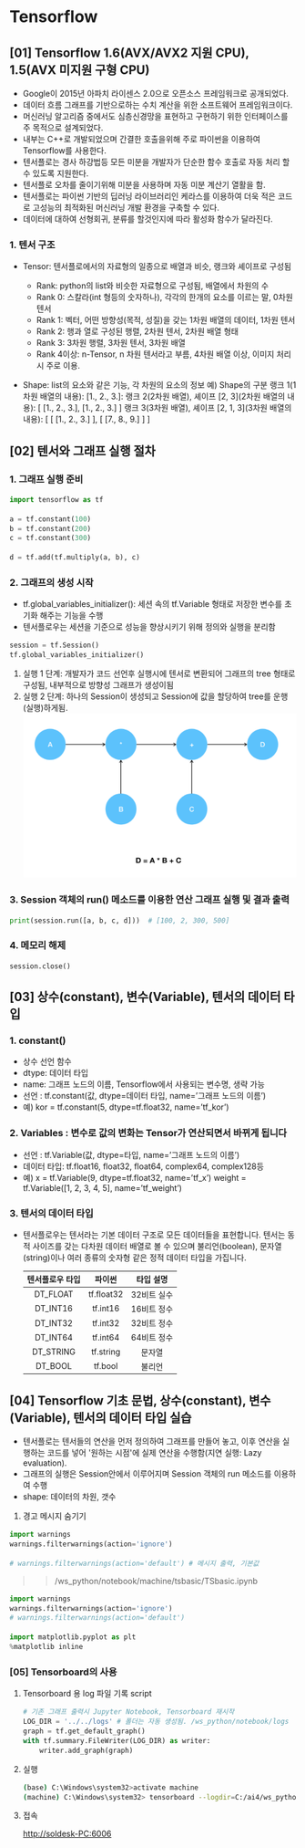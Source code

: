 # Tensorflow

## [01] Tensorflow 1.6(AVX/AVX2 지원 CPU), 1.5(AVX 미지원 구형 CPU)

- Google이 2015년 아파치 라이센스 2.0으로 오픈소스 프레임워크로 공개되었다.
- 데이터 흐름 그래프를 기반으로하는 수치 계산을 위한 소프트웨어 프레임워크이다.
- 머신러닝 알고리즘 중에서도 심층신경망을 표현하고 구현하기 위한 인터페이스를  주 목적으로 설계되었다.
- 내부는 C++로 개발되었으며 간결한 호출을위해 주로 파이썬을 이용하여 Tensorflow를 사용한다.
- 텐서플로는 경사 하강법등 모든 미분을 개발자가 단순한 함수 호출로 자동 처리 할 수 있도록 지원한다.
- 텐서플로 오차를 줄이기위해 미분을 사용하며 자동 미분 계산기 열활을 함.
- 텐서플로는 파이썬 기반의 딥러닝 라이브러리인 케라스를 이용하여 더욱 적은 코드로
  고성능의 최적화된 머신러닝 개발 환경을 구축할 수 있다.
- 데이터에 대하여 선형회귀, 분류를 할것인지에 따라 활성화 함수가 달라진다.

### 1. 텐서 구조

- Tensor: 텐서플로에서의 자료형의 일종으로 배열과 비슷, 랭크와 셰이프로 구성됨
  - Rank: python의 list와 비슷한 자료형으로 구성됨, 배열에서 차원의 수
  - Rank 0: 스칼라(int 형등의 숫자하나), 각각의 한개의 요소를 이르는 말, 0차원 텐서
  - Rank 1: 벡터, 어떤 방향성(목적, 성질)을 갖는 1차원 배열의 데이터, 1차원 텐서
  - Rank 2: 행과 열로 구성된 행렬, 2차원 텐서, 2차원 배열 형태
  - Rank 3: 3차원 행렬, 3차원 텐서, 3차원 배열
  - Rank 4이상: n-Tensor, n 차원 텐서라고 부름, 4차원 배열 이상, 이미지 처리시 주로 이용.

- Shape: list의 요소와 같은 기능, 각 차원의 요소의 정보
    예) Shape의 구분
    랭크 1(1차원 배열의 내용):
    [1., 2., 3.]:
    랭크 2(2차원 배열), 셰이프 [2, 3](2차원 배열의 내용):
    [
        [1., 2., 3.],
        [1., 2., 3.]
    ]
    랭크 3(3차원 배열), 셰이프 [2, 1, 3](3차원 배열의 내용):
    [
        [
            [1., 2., 3.]
        ],
        [
            [7., 8., 9.]
        ]
    ]

## [02] 텐서와 그래프 실행 절차

### 1. 그래프 실행 준비

```python
import tensorflow as tf

a = tf.constant(100)
b = tf.constant(200)
c = tf.constant(300)

d = tf.add(tf.multiply(a, b), c)
```

### 2. 그래프의 생성 시작

- tf.global_variables_initializer(): 세션 속의 tf.Variable 형태로 저장한 변수를 초기화 해주는 기능을 수행
- 텐서플로우는 세션을 기준으로 성능을 향상시키기 위해 정의와 실행을 분리함

```python
session = tf.Session()
tf.global_variables_initializer()
```

1) 실행 1 단계: 개발자가 코드 선언후 실행시에 텐서로 변환되어 그래프의 tree 형태로 구성됨, 내부적으로 방향성 그래프가 생성이됨
2) 실행 2 단계: 하나의 Session이 생성되고 Session에 값을 할당하여 tree를 운행(실행)하게됨.
![실행2단계](./images/14.png)

### 3. Session 객체의 run() 메소드를 이용한 연산 그래프 실행 및 결과 출력

```python
print(session.run([a, b, c, d]))  # [100, 2, 300, 500]
```

### 4. 메모리 해제

```python
session.close()
```

## [03] 상수(constant), 변수(Variable), 텐서의 데이터 타입

### 1. constant()

- 상수 선언 함수
- dtype: 데이터 타입
- name: 그래프 노드의 이름, Tensorflow에서 사용되는 변수명, 생략 가능
- 선언 : tf.constant(값, dtype=데이터 타입, name=’그래프 노드의 이름’)
- 예) kor = tf.constant(5, dtype=tf.float32, name=’tf_kor’)
  
### 2. Variables : 변수로 값의 변화는 Tensor가 연산되면서 바뀌게 됩니다

- 선언 : tf.Variable(값, dtype=타입, name=’그래프 노드의 이름’)
- 데이터 타입: tf.float16, float32, float64, complex64, complex128등
- 예) x = tf.Variable(9, dtype=tf.float32, name=’tf_x’)
    weight = tf.Variable([1, 2, 3, 4, 5], name=’tf_weight’)  

### 3. 텐서의 데이터 타입

- 텐서플로우는 텐서라는 기본 데이터 구조로 모든 데이터들을 표현합니다.
텐서는 동적 사이즈를 갖는 다차원 데이터 배열로 볼 수 있으며 불리언(boolean), 문자열(string)이나 여러 종류의 숫자형 같은 정적 데이터 타입을 가집니다.

  |텐서플로우 타입|파이썬|타입 설명|
  |:--:|:--:|:--:|
  |DT_FLOAT|tf.float32|32비트 실수|
  |DT_INT16|tf.int16|16비트 정수|
  |DT_INT32|tf.int32|32비트 정수|
  |DT_INT64|tf.int64|64비트 정수|
  |DT_STRING|tf.string|문자열|
  |DT_BOOL|tf.bool|불리언|

## [04] Tensorflow 기초 문법, 상수(constant), 변수(Variable), 텐서의 데이터 타입 실습

- 텐서플로는 텐서들의 연산을 먼저 정의하여 그래프를 만들어 놓고, 이후 연산을 실행하는
  코드를 넣어 '원하는 시점'에 실제 연산을 수행함(지연 실행: Lazy evaluation).
- 그래프의 실행은 Session안에서 이루어지며 Session 객체의 run 메소드를 이용하여 수행
- shape: 데이터의 차원, 갯수

1) 경고 메시지 숨기기

```python
import warnings
warnings.filterwarnings(action='ignore')

# warnings.filterwarnings(action='default') # 메시지 출력, 기본값
```

>> /ws_python/notebook/machine/tsbasic/TSbasic.ipynb

```python
import warnings
warnings.filterwarnings(action='ignore')
# warnings.filterwarnings(action='default')

import matplotlib.pyplot as plt
%matplotlib inline
```

### [05] Tensorboard의 사용

1. Tensorboard 용 log 파일 기록 script

    ```python
    # 기존 그래프 출력시 Jupyter Notebook, Tensorboard 재시작
    LOG_DIR = '../../logs' # 폴더는 자동 생성됨. /ws_python/notebook/logs
    graph = tf.get_default_graph()
    with tf.summary.FileWriter(LOG_DIR) as writer:
        writer.add_graph(graph)
    ```

2. 실행

    ```bash
    (base) C:\Windows\system32>activate machine
    (machine) C:\Windows\system32> tensorboard --logdir=C:/ai4/ws_python/notebook/logs
    ```

3. 접속

    <http://soldesk-PC:6006>
